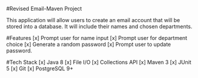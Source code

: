 #Revised Email-Maven Project

This application will allow users to create an email account that will be stored into a database. It will include their names and chosen departments.

#Features
[x] Prompt user for name input
[x] Prompt user for department choice
[x] Generate a random password
[x] Prompt user to update password.

#Tech Stack
[x] Java 8
    [x] File I/O
    [x] Collections API
[x] Maven 3
[x] JUnit 5
[x] Git
[x] PostgreSQL 9+

